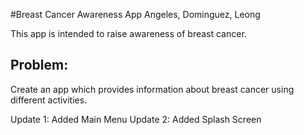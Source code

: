 #Breast Cancer Awareness App
Angeles, Dominguez, Leong

This app is intended to raise awareness of breast cancer.

## Problem:

Create an app which provides information about breast cancer using different activities.

Update 1: Added Main Menu
Update 2: Added Splash Screen 
